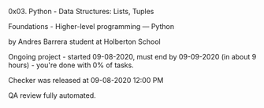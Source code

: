 0x03. Python - Data Structures: Lists, Tuples

Foundations - Higher-level programming ― Python

by Andres Barrera student at Holberton School

Ongoing project - started 09-08-2020, must end by 09-09-2020 (in about 9 hours) - you're done with 0% of tasks.

Checker was released at 09-08-2020 12:00 PM

QA review fully automated.
